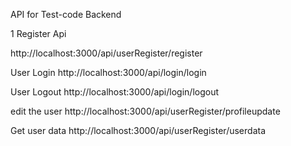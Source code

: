 API for Test-code Backend 

1  Register Api

http://localhost:3000/api/userRegister/register

User Login 
http://localhost:3000/api/login/login

User Logout
http://localhost:3000/api/login/logout

edit the user 
http://localhost:3000/api/userRegister/profileupdate

Get user data
http://localhost:3000/api/userRegister/userdata
